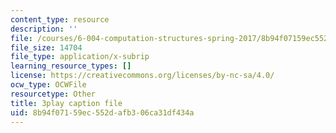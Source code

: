 ```yaml
---
content_type: resource
description: ''
file: /courses/6-004-computation-structures-spring-2017/8b94f07159ec552dafb306ca31df434a_UDow47-q5KI.vtt
file_size: 14704
file_type: application/x-subrip
learning_resource_types: []
license: https://creativecommons.org/licenses/by-nc-sa/4.0/
ocw_type: OCWFile
resourcetype: Other
title: 3play caption file
uid: 8b94f071-59ec-552d-afb3-06ca31df434a
---
```

